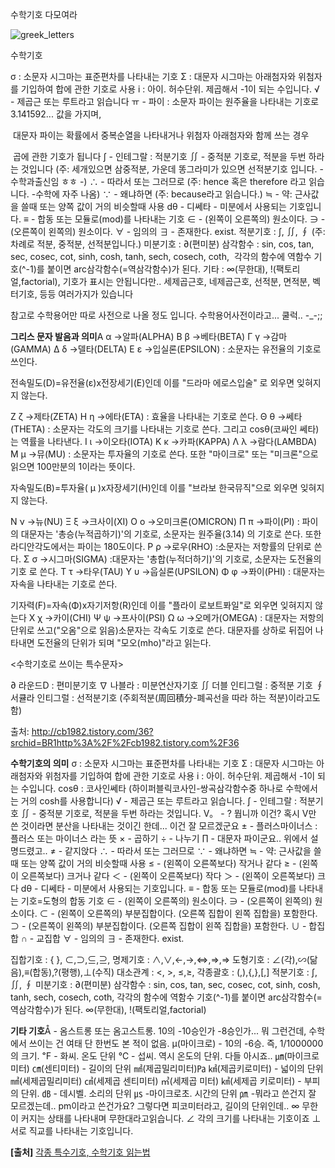 수학기호 다모여라



![greek_letters](C:\Users\NB-0242\github\review2\greek_letters.jpg)

 

수학기호

σ : 소문자 시그마는 표준편차를 나타내는 기호
Σ : 대문자 시그마는 아래첨자와 위첨자를 기입하여 합에 관한 기호로 사용
i : 아이. 허수단위. 제곱해서 -1이 되는 수입니다.
√ - 제곱근 또는 루트라고 읽습니다
ㅠ - 파이 : 소문자 파이는 원주율을 나타내는 기호로 3.141592... 값을 가지며,

​                대문자 파이는 확률에서 중복순열을 나타내거나 위첨자 아래첨자와 함께 쓰는 경우

​                곱에 관한 기호가 됩니다
∫ - 인테그랄 : 적분기호
∬ - 중적분 기호로, 적분을 두번 하라는 것입니다 (주: 세개있으면 삼중적분, 가운데 똥그라미가 있으면 선적분기호 입니다. -수학과출신임 ㅎㅎ -)
∴ - 따라서 또는 그러므로 (주: hence 혹은 therefore  라고 읽습니다. -수학에 자주 나옴)
∵ - 왜냐하면 (주: because라고 읽습니다.)
≒ - 약: 근사값을 쓸때 또는 양쪽 값이 거의 비슷할때 사용
dθ - 디쎄타 - 미분에서 사용되는 기호입니다.
≡ - 합동 또는 모듈로(mod)를 나타내는 기호
∈ - (왼쪽이 오른쪽의) 원소이다.
∋ - (오른쪽이 왼쪽의) 원소이다.
∀ - 임의의
∃ - 존재한다. exist.
적분기호 : ∫, ∬, ∮ (주: 차례로 적분, 중적분, 선적분입니다.)
미분기호 : ∂(편미분)
삼각함수 : sin, cos, tan, sec, cosec, cot, sinh, cosh, tanh, sech, cosech, coth,
​           각각의 함수에 역함수 기호(^-1)를 붙이면 arc삼각함수(=역삼각함수)가 된다.
기타 : ∞(무한대), !(팩토리얼,factorial),
기호가 표시는 안됩니다만.. 세제곱근호, 네제곱근호, 선적분, 면적분, 벡터기호, 등등 여러가지가 있습니다

참고로 수학용어만 따로 사전으로 나올 정도 입니다. 수학용어사전이라고... 쿨럭.. -_-;;



 

**그리스 문자 발음과 의미**Α α →알파(ALPHA)
Β β →베타(BETA)
Γ γ →감마(GAMMA)
Δ δ →델타(DELTA)
Ε ε →입실론(EPSILON) : 소문자는 유전율의 기호로 쓰인다.

전속밀도(D)=유전율(ε)x전장세기(E)인데 이를 "드라마 에로스입술" 로 외우면 잊혀지지 않는다.

Ζ ζ →제타(ZETA)
Η η →에타(ETA) : 효율을 나타내는 기호로 쓴다.
Θ θ →쎄타(THETA) : 소문자는 각도의 크기를 나타내는 기호로 쓴다. 그리고 cosθ(코싸인
쎄타)는 역률을 나타낸다.
Ι ι →이오타(IOTA)
Κ κ →카파(KAPPA)
Λ λ →람다(LAMBDA)
Μ μ →뮤(MU) : 소문자는 투자율의 기호로 쓴다. 또한 "마이크로" 또는 "미크론"으로
읽으면 100만분의 1이라는 뜻이다.

자속밀도(B)=투자율( μ )x자장세기(H)인데 이를 "브라보 한국뮤직"으로 외우면 잊혀지지 않는다.


Ν ν →뉴(NU)
Ξ ξ →크사이(XI)
Ο ο →오미크론(OMICRON)
Π π →파이(PI) : 파이의 대문자는 '총승(누적곱하기)'의 기호로, 소문자는 원주율(3.14)
의 기호로 쓴다. 또한 라디안각도에서는 파이는 180도이다.
Ρ ρ →로우(RHO) :소문자는 저항률의 단위로 쓴다.
Σ σ →시그마(SIGMA) :대문자는 '총합(누적더하기)'의 기호로, 소문자는 도전율의 기호
로 쓴다.
Τ τ →타우(TAU)
Υ υ →웁실론(UPSILON)
Φ φ →퐈이(PHI) : 대문자는 자속을 나타내는 기호로 쓴다.

기자력(F)=자속(Φ)x자기저항(R)인데 이를 "플라이 로보트퐈일"로 외우면 잊혀지지 않는다
Χ χ →카이(CHI)
Ψ ψ →프사이(PSI)
Ω ω →오메가(OMEGA) : 대문자는 저항의 단위로 쓰고("오옴"으로 읽음)소문자는 각속도
기호로 쓴다. 대문자를 상하로 뒤집어 나타내면 도전율의 단위가 되며 "모오(mho)"라고 읽는다.

<수학기호로 쓰이는 특수문자>

∂ 라운드D : 편미분기호
∇ 나블라 : 미분연산자기호
∬ 더블 인티그럴 : 중적분 기호
∮ 서큘라 인티그럴 : 선적분기호 (주회적분(周回積分-폐곡선을 따라 하는 적분)이라고도 함)





출처: http://cb1982.tistory.com/36?srchid=BR1http%3A%2F%2Fcb1982.tistory.com%2F36

**수학기호의 의미**
σ : 소문자 시그마는 표준편차를 나타내는 기호
Σ : 대문자 시그마는 아래첨자와 위첨자를 기입하여 합에 관한 기호로 사용
i : 아이. 허수단위. 제곱해서 -1이 되는 수입니다.
cosθ : 코사인쎄타
(하이퍼블릭코사인-쌍곡삼각함수중 하나로 수학에서는 거의 cosh를 사용합니다)
√ - 제곱근 또는 루트라고 읽습니다.
∫ - 인테그랄 : 적분기호
∬ - 중적분 기호로, 적분을 두번 하라는 것입니다.
V。 - ? 뭡니까 이건? 혹시 V만 쓴 것이라면 분산을 나타내는 것이긴 한데... 이건 잘 모르겠군요
± - 플러스마이너스 : 플러스 또는 마이너스 라는 뜻
× - 곱하기
÷ - 나누기
∏ - 대문자 파이군요.. 위에서 설명드렸고..
≠ - 같지앉다
∴ - 따라서 또는 그러므로
∵ - 왜냐하면
≒ - 약: 근사값을 쓸때 또는 양쪽 값이 거의 비슷할때 사용
≤ - (왼쪽이 오른쪽보다) 작거나 같다
≥ - (왼쪽이 오른쪽보다) 크거나 같다
＜ - (왼쪽이 오른쪽보다) 작다
＞ - (왼쪽이 오른쪽보다) 크다
dθ - 디쎄타 - 미분에서 사용되는 기호입니다.
≡ - 합동 또는 모듈로(mod)를 나타내는 기호=도형의 합동 기호
∈ - (왼쪽이 오른쪽의) 원소이다.
∋ - (오른쪽이 왼쪽의) 원소이다.
⊂ - (왼쪽이 오른쪽의) 부분집합이다. (오른쪽 집합이 왼쪽 집합을) 포함한다.
⊃ - (오른쪽이 왼쪽의) 부분집합이다. (오른쪽 집합이 왼쪽 집합을) 포함한다.
∪ - 합집합
∩ - 교집합
∀ - 임의의
∃ - 존재한다. exist.

집합기호 : { }, ⊂,⊃,⊆,⊇,
명제기호 : ∧,∨,←,→,⇔,⇒,⇒
도형기호 : ∠(각),∽(닮음),≡(합동),?(평행),⊥(수직)
대소관계 : <, >, ≤,≥,
각종괄호 : (,),{,},[,]
적분기호 : ∫, ∬, ∮
미분기호 : ∂(편미분)
삼각함수 : sin, cos, tan, sec, cosec, cot, sinh, cosh, tanh, sech, cosech, coth, 각각의 함수에 역함수 기호(^-1)를 붙이면 arc삼각함수(=역삼각함수)가 된다.
∞(무한대), !(팩토리얼,factorial)

**기타 기호**Å - 옴스트롱 또는 옴고스트롱. 10의 -10승인가 -8승인가... 뭐 그런건데, 수학에서 쓰이는 건 여태 단 한번도 본 적이 없음.
μ(마이크로) - 10의 -6승. 즉, 1/1000000 의 크기.
℉ - 화씨. 온도 단위
℃ - 섭씨. 역시 온도의 단위. 다들 아시죠..
㎛(마이크로미터) ㎝(센티미터) - 길이의 단위
㎟(제곱밀리미터)㎩ ㎢(제곱키로미터) - 넓이의 단위
㎣(세제곱밀리미터) ㎤(세제곱 센티미터) ㎥(세제곱 미터) ㎦(세제곱 키로미터) - 부피의 단위.
㏈ - 데시벨. 소리의 단위
㎲ -마이크로초. 시간의 단위
㏘ -뭐라고 쓴건지 잘 모르겠는데.. pm이라고 쓴건가요? 그렇다면 피코미터라고, 길이의 단위인데..
∞ 무한이 커지는 상태를 나타내며 무한대라고읽습니다.
∠ 각의 크기를 나타내는 기호이죠
⊥ 서로 직교를 나타내는 기호입니다.



**[출처]** [각종 특수기호, 수학기호 읽는법](http://blog.naver.com/daleena/100059173168)